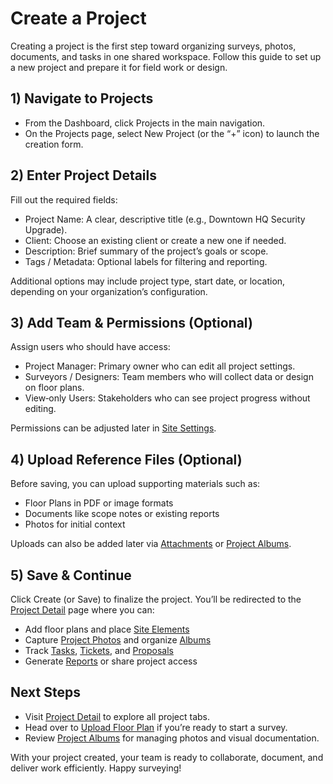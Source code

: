 # Create a Project

Creating a project is the first step toward organizing surveys, photos, documents, and tasks in one shared workspace. Follow this guide to set up a new project and prepare it for field work or design.

## 1) Navigate to Projects
- From the Dashboard, click Projects in the main navigation.
- On the Projects page, select New Project (or the “+” icon) to launch the creation form.

## 2) Enter Project Details
Fill out the required fields:

- Project Name: A clear, descriptive title (e.g., Downtown HQ Security Upgrade).
- Client: Choose an existing client or create a new one if needed.
- Description: Brief summary of the project’s goals or scope.
- Tags / Metadata: Optional labels for filtering and reporting.

Additional options may include project type, start date, or location, depending on your organization’s configuration.

## 3) Add Team & Permissions (Optional)
Assign users who should have access:

- Project Manager: Primary owner who can edit all project settings.
- Surveyors / Designers: Team members who will collect data or design on floor plans.
- View‑only Users: Stakeholders who can see project progress without editing.

Permissions can be adjusted later in [Site Settings](site-settings.md).

## 4) Upload Reference Files (Optional)
Before saving, you can upload supporting materials such as:

- Floor Plans in PDF or image formats
- Documents like scope notes or existing reports
- Photos for initial context

Uploads can also be added later via [Attachments](attachments.md) or [Project Albums](project-albums.md).

## 5) Save & Continue
Click Create (or Save) to finalize the project. You’ll be redirected to the [Project Detail](project-detail.md) page where you can:

- Add floor plans and place [Site Elements](site-elements.md)
- Capture [Project Photos](project-photos.md) and organize [Albums](project-albums.md)
- Track [Tasks](tasks.md), [Tickets](tickets.md), and [Proposals](proposals.md)
- Generate [Reports](reports.md) or share project access

## Next Steps
- Visit [Project Detail](project-detail.md) to explore all project tabs.
- Head over to [Upload Floor Plan](../surveys/upload-floor-plan.md) if you’re ready to start a survey.
- Review [Project Albums](project-albums.md) for managing photos and visual documentation.

With your project created, your team is ready to collaborate, document, and deliver work efficiently. Happy surveying!
